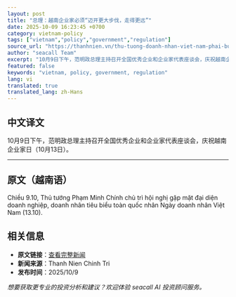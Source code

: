 ```yaml
---
layout: post
title: "总理：越南企业家必须“迈开更大步伐，走得更远”"
date: 2025-10-09 16:23:45 +0700
category: vietnam-policy
tags: ["vietnam","policy","government","regulation"]
source_url: "https://thanhnien.vn/thu-tuong-doanh-nhan-viet-nam-phai-buoc-dai-hon-tien-xa-hon-185251009185528711.htm"
author: "seacall Team"
excerpt: "10月9日下午，范明政总理主持召开全国优秀企业和企业家代表座谈会，庆祝越南企业家日（10月13日）。..."
featured: false
keywords: "vietnam, policy, government, regulation"
lang: vi
translated: true
translated_lang: zh-Hans
---
```


## 中文译文

10月9日下午，范明政总理主持召开全国优秀企业和企业家代表座谈会，庆祝越南企业家日（10月13日）。

---

## 原文（越南语）

Chiều 9.10, Thủ tướng Phạm Minh Ch&iacute;nh chủ tr&igrave; hội nghị gặp mặt đại diện doanh nghiệp, doanh nh&acirc;n ti&ecirc;u biểu to&agrave;n quốc nh&acirc;n Ng&agrave;y doanh nh&acirc;n Việt Nam (13.10).

## 相关信息

- **原文链接**：[查看完整新闻](https://thanhnien.vn/thu-tuong-doanh-nhan-viet-nam-phai-buoc-dai-hon-tien-xa-hon-185251009185528711.htm)
- **新闻来源**：Thanh Nien Chinh Tri
- **发布时间**：2025/10/9

*想要获取更专业的投资分析和建议？欢迎体验 seacall AI 投资顾问服务。*